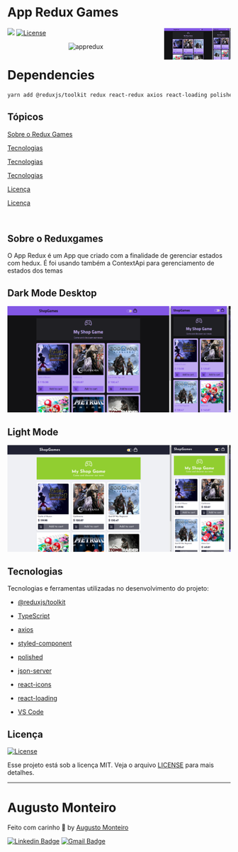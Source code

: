 # App Redux Games

<p>
  <img src="https://img.shields.io/badge/made%20by-AUGUSTO%20MONTEIRO-6E40C9?style=flat-square">  
  <a href="https://opensource.org/licenses/MIT">
    <img alt="License" src="https://img.shields.io/badge/license-MIT-6E40C9?style=flat-square">
  </a>
 
<img align="right" style="width: 150px" src="redux-games-dark.png" width="35%" alt="redux-games-dark.png">

</p>

<p align="center">  
  <img alt="appredux" src="redux-games.gif"/> 
</p>

# Dependencies

```bash
yarn add @reduxjs/toolkit redux react-redux axios react-loading polished styled-components && yarn add @types/styled-components json-server -D
```

## Tópicos

[Sobre o Redux Games](#sobre-o-reduxGames)

[Tecnologias](#dark-Mode-desktop)

[Tecnologias](#light-Mode-desktop)

[Tecnologias](#tecnologias)

[Licença](#licença)

[Licença](#augusto-monteiro)

<br>

## Sobre o Reduxgames

O App Redux é um App que criado com a finalidade de gerenciar estados com hedux. É foi usando também a ContextApi para gerenciamento de estados dos temas
<br>

## Dark Mode Desktop

<p align="center">  
  <img alt="appredux" src="redux-games-dark.png"/> 
</p>

## Light Mode

<p align="center">  
  <img alt="appredux" src="redux-games-light.png"/> 
</p>

## Tecnologias

Tecnologias e ferramentas utilizadas no desenvolvimento do projeto:

- [@reduxjs/toolkit](https://redux-toolkit.js.org/)
- [TypeScript](https://www.typescriptlang.org/)
- [axios](https://github.com/axios/axios)
- [styled-component](https://styled-components.com/)
- [polished](https://polished.js.org/)
- [json-server](https://github.com/typicode/json-server)

- [react-icons](https://react-icons.github.io/react-icons/)
- [react-loading](https://github.com/fakiolinho/react-loading)
- [VS Code]()

## Licença

<a href="https://opensource.org/licenses/MIT">
    <img alt="License" src="https://img.shields.io/badge/license-MIT-6E40C9?style=flat-square">
</a>

<br>

Esse projeto está sob a licença MIT. Veja o arquivo [LICENSE](/LICENSE) para mais detalhes.

---

# Augusto Monteiro

Feito com carinho :purple_heart: by [Augusto Monteiro](https://github.com/augustojaml)

[![Linkedin Badge](https://img.shields.io/badge/-Augusto%20Monteiro-6E40C9?style=flat-square&logo=Linkedin&logoColor=white&link=https://www.linkedin.com/in/augustojaml)](https://www.linkedin.com/in/augustojaml)
[![Gmail Badge](https://img.shields.io/badge/-jamonteirolima@gmail.com-6E40C9?style=flat-square&logo=Gmail&logoColor=white&link=mailto:jamonteirolima@gmail.com)](mailto:jamonteirolima@gmail.com)
